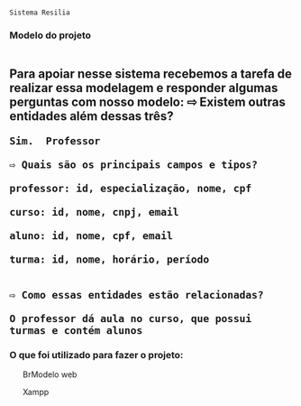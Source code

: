 # <h5>
    Sistema Resilia
</h5>


<h3>
    Modelo do projeto
</h3>

<img src="./Modelagem do curso.PNG" alt="">


<h2>Para apoiar nesse sistema recebemos a tarefa de realizar essa modelagem
    e responder algumas perguntas com nosso modelo:
    ⇨ Existem outras entidades além dessas três?
    
    Sim.  Professor
    
    ⇨ Quais são os principais campos e tipos?
    
    professor: id, especialização, nome, cpf
    
    curso: id, nome, cnpj, email
    
    aluno: id, nome, cpf, email 
    
    turma: id, nome, horário, período
    
    
    ⇨ Como essas entidades estão relacionadas?
    
    O professor dá aula no curso, que possui turmas e contém alunos
</h2>

<h3>
    O que foi utilizado para fazer o projeto:
</h3>

<ul>
    BrModelo web
</ul>

<ul>
    Xampp 
</ul>
